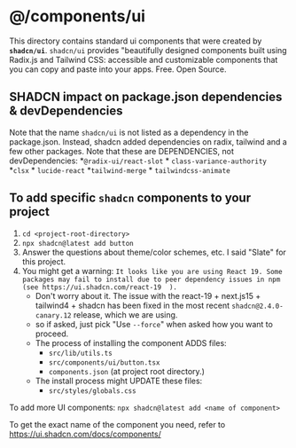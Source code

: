 # @/components/ui

This directory contains standard ui components that were created by **`shadcn/ui`**. `shadcn/ui` provides "beautifully designed components  built using Radix.js and Tailwind CSS: accessible and customizable components that you can copy and paste into your apps. Free. Open Source.

## SHADCN impact on package.json dependencies & devDependencies

Note that the name `shadcn/ui` is not listed as a dependency in the package.json.  Instead, shadcn added dependencies on radix, tailwind and a few other packages.  Note that these are DEPENDENCIES, not devDependencies:
    *`@radix-ui/react-slot`
    * `class-variance-authority`
    *`clsx`
    * `lucide-react`
    *`tailwind-merge`
    * `tailwindcss-animate`

## To add specific `shadcn` components to your project

1. `cd <project-root-directory>`
2. `npx shadcn@latest add button`
3. Answer the questions about theme/color schemes, etc. I said "Slate" for this project.
4. You might get a warning: `It looks like you are using React 19.
Some packages may fail to install due to peer dependency issues in npm (see https://ui.shadcn.com/react-19  ).`  
    * Don't worry about it.  The issue with the react-19 + next.js15 + tailwind4 + shadcn has been fixed in the most recent `shadcn@2.4.0-canary.12` release, which we are using.
    * so if asked, just pick "Use `--force`" when asked how you want to proceed.
    * The process of installing the component ADDS files:
        * `src/lib/utils.ts`
        * `src/components/ui/button.tsx`
        * `components.json`  (at project root directory.)
    * The install process might UPDATE these files:
        * `src/styles/globals.css`


To add more UI components:
`npx shadcn@latest add <name of component>`

To get the exact name of the component you need, refer to <https://ui.shadcn.com/docs/components/>

